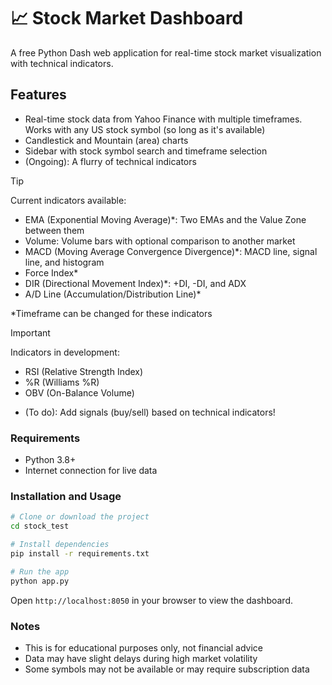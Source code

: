 # 📈 Stock Market Dashboard

A free Python Dash web application for real-time stock market visualization with technical indicators.

## Features

- Real-time stock data from Yahoo Finance with multiple timeframes. Works with any US stock symbol (so long as it's available)
- Candlestick and Mountain (area) charts
- Sidebar with stock symbol search and timeframe selection
- (Ongoing): A flurry of technical indicators

> [!TIP] 
> Current indicators available:
> - EMA (Exponential Moving Average)*: Two EMAs and the Value Zone between them
> - Volume: Volume bars with optional comparison to another market
> - MACD (Moving Average Convergence Divergence)*: MACD line, signal line, and histogram
> - Force Index*
> - DIR (Directional Movement Index)*: +DI, -DI, and ADX
> - A/D Line (Accumulation/Distribution Line)*
>
>
> *Timeframe can be changed for these indicators

> [!IMPORTANT]
> Indicators in development:
> - RSI (Relative Strength Index)
> - %R (Williams %R)
> - OBV (On-Balance Volume)

- (To do): Add signals (buy/sell) based on technical indicators!

### Requirements
- Python 3.8+
- Internet connection for live data

### Installation and Usage
```bash
# Clone or download the project
cd stock_test

# Install dependencies  
pip install -r requirements.txt

# Run the app
python app.py
```
Open `http://localhost:8050` in your browser to view the dashboard.

### Notes
- This is for educational purposes only, not financial advice
- Data may have slight delays during high market volatility
- Some symbols may not be available or may require subscription data
